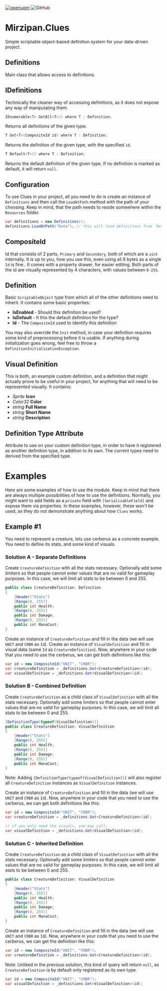 [![openupm](https://img.shields.io/npm/v/net.mirzipan.clues?label=openupm&registry_uri=https://package.openupm.com)](https://openupm.com/packages/net.mirzipan.clues/) ![GitHub](https://img.shields.io/github/license/Mirzipan/Mirzipan.Clues)

# Mirzipan.Clues

Simple scriptable object-based definition system for your data-driven project.

## Definitions

Main class that allows access to definitions.

## IDefinitions

Technically the cleaner way of accessing definitions, as it does not expose any way of manipulating them.

```csharp
IEnumerable<T> GetAll<T>() where T : Definition;
```
Returns all definitions of the given type.

```csharp
T Get<T>(CompositeId id) where T : Definition;
```
Returns the definition of the given type, with the specified `id`.

```csharp
T Default<T>() where T : Definition;
```
Returns the default definition of the given type. 
If no definition is marked as default, it will return `null`.

## Configuration

To use Clues in your project, all you need to do is create an instance of `Definitions` and then call the `LoadAtPath` method with the path of your choosing.
Keep in mind, that the path needs to reside somewhere within the `Resources` folder.

```csharp
var definitions = new Definitions();
definitions.LoadAtPath("Data"); // this will load definitions from `Resources/Data`
```

## CompositeId

Id that consists of 2 parts, `Primary` and `Secondary`, both of which are a `uint` internally. 
It is up to you, how you use this, even using all 8 bytes as a single `Id` is fine..
It comes with a property drawer, for easier editing.
Both parts of the id are visually represented by 4 characters, with values between `0-255`.


## Definition

Basic `ScriptableObject` type from which all of the other definitions need to inherit.
It contains some basic properties:
* **IsEnabled** - Should this definition be used? 
* **IsDefault** - It this the default definition for the type?
* **Id** - The `CompositeId` used to identify this definition

You may also override the `Init` method, in case your definition requires some kind of preprocessing before it is usable.
If anything during initialization goes wrong, feel free to throw a `DefinitionInitializationException`.

## Visual Definition

This is both, an example custom definition, and a definition that might actually prove to be useful in your project, for anything that will need to be represented visually. 
It contains:
* *Sprite* **Icon**
* *Color32* **Color**
* *string* **Full Name**
* *string* **Short Name**
* *string* **Description**

## Definition Type Attribute

Attribute to use on your custom definition type, in order to have it registered as another definition type, in addition to its own.
The current types need to derived from the specified type.

# Examples

Here are some examples of how to use the module.
Keep in mind that there are always multiple possibilities of how to use the definitions.
Normally, you might want to add fields as a `private` field with `[SerializableField]` and expose them via properties.
In these examples, however, these won't be used, as they do not demonstrate anything about how `Clues` works.

## Example #1

You need to represent a creature, lets use cerberus as a concrete example.
You need to define its stats, and some kind of visuals.

### Solution A - Separate Definitions ###
Create `CreatureDefinition` with all the stats necessary.
Optionally add some limiters so that people cannot enter values that are no valid for gameplay purposes.
In this case, we will limit all stats to be between 0 and 255.
```csharp
public class CreatureDefinition: Definition
{
    [Header("Stats"]
    [Range(0, 255)]
    public int Health;
    [Range(0, 255)]
    public int Damage;
    [Range(0, 255)]
    public int ManaCost;
}
```
Create an instance of `CreatureDefinition` and fill in the data (we will use `UNIT` and `CRBR` as `Id`).
Create an instance of `VisualDefinition` and fill in visual data (same `Id` as `CreatureDefinition`).
Now, anywhere in your code that you need to use the cerberus, we can get both definitions like this:
```csharp
var id = new CompositeId("UNIT", "CRBR");
var creatureDefinition = _definitions.Get<CreatureDefinition>(id);
var visualDefinition = _definitions.Get<VisualDefinition>(id);
```

### Solution B - Combined Definition ###
Create `CreatureDefinition` as a child class of `VisualDefinition` with all the stats necessary.
Optionally add some limiters so that people cannot enter values that are no valid for gameplay purposes.
In this case, we will limit all stats to be between 0 and 255.
```csharp
[DefinitionType(typeof(VisualDefinition))]
public class CreatureDefinition: VisualDefinition
{
    [Header("Stats"]
    [Range(0, 255)]
    public int Health;
    [Range(0, 255)]
    public int Damage;
    [Range(0, 255)]
    public int ManaCost;
}
```
Note: Adding `[DefinitionType(typeof(VisualDefinition))]` will also register all `CreatureDefinition` instances as `VisualDefinition` instances.

Create an instance of `CreatureDefinition` and fill in the data (we will use `UNIT` and `CRBR` as `Id`).
Now, anywhere in your code that you need to use the cerberus, we can get both definitions like this:
```csharp
var id = new CompositeId("UNIT", "CRBR");
var creatureDefinition = _definitions.Get<CreatureDefinition>(id);

// if you only need the visuals, you may call:
var visualDefinition = _definitions.Get<VisualDefinition>(id);
```

### Solution C - Inherited Definition ###
Create `CreatureDefinition` as a child class of `VisualDefinition` with all the stats necessary.
Optionally add some limiters so that people cannot enter values that are no valid for gameplay purposes.
In this case, we will limit all stats to be between 0 and 255.
```csharp
public class CreatureDefinition: VisualDefinition
{
    [Header("Stats"]
    [Range(0, 255)]
    public int Health;
    [Range(0, 255)]
    public int Damage;
    [Range(0, 255)]
    public int ManaCost;
}
```
Create an instance of `CreatureDefinition` and fill in the data (we will use `UNIT` and `CRBR` as `Id`).
Now, anywhere in your code that you need to use the cerberus, we can get the definition like this:
```csharp
var id = new CompositeId("UNIT", "CRBR");
var creatureDefinition = _definitions.Get<CreatureDefinition>(id);
```

Note: Unliked in the previous solution, this kind of query will return `null`, as `CreatureDefinition` is by default only registered as its own type.
```csharp
var id = new CompositeId("UNIT", "CRBR");
var visualDefinition = _definitions.Get<VisualDefinition>(id);
```